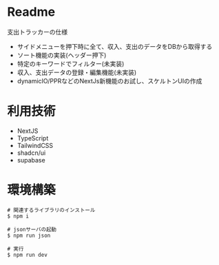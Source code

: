 # Readme
支出トラッカーの仕様

+ サイドメニューを押下時に全て、収入、支出のデータをDBから取得する
+ ソート機能の実装(ヘッダー押下)
+ 特定のキーワードでフィルター(未実装)
+ 収入、支出データの登録・編集機能(未実装)
+ dynamicIO/PPRなどのNextJs新機能のお試し、スケルトンUIの作成

# 利用技術
+ NextJS
+ TypeScript
+ TailwindCSS
+ shadcn/ui
+ supabase

# 環境構築
```
# 関連するライブラリのインストール
$ npm i

# jsonサーバの起動
$ npm run json

# 実行
$ npm run dev
```